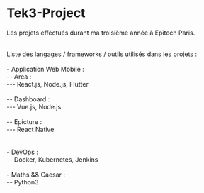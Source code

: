 # Tek3-Project
Les projets effectués durant ma troisième année à Epitech Paris.</br>

</br>
Liste des langages / frameworks / outils utilisés dans les projets :</br>

</br>
 - Application Web Mobile :</br>
 -- Area :</br>
 --- React.js, Node.js, Flutter</br></br>
 -- Dashboard :</br>
 --- Vue.js, Node.js</br></br>
 -- Epicture :</br>
 --- React Native </br></br>

</br>
 - DevOps :</br>
 -- Docker, Kubernetes, Jenkins </br>

</br>
 - Maths && Caesar :</br>
 -- Python3</br>
